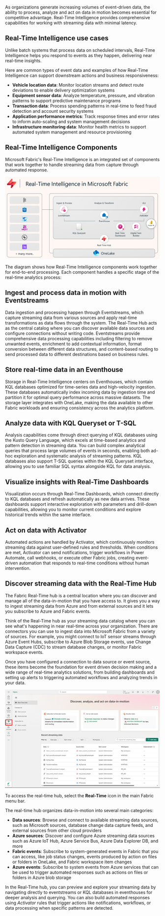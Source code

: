 As organizations generate increasing volumes of event-driven data, the ability to process, analyze and act on data in motion becomes essential for competitive advantage. Real-Time Intelligence provides comprehensive capabilities for working with streaming data with minimal latency.

## Real-Time Intelligence use cases

Unlike batch systems that process data on scheduled intervals, Real-Time Intelligence helps you respond to events as they happen, delivering near real-time insights.

Here are common types of event data and examples of how Real-Time Intelligence can support downstream actions and business responsiveness:  

- **Vehicle location data**: Monitor location streams and detect route deviations to enable delivery optimization systems
- **Equipment sensor data**: Analyze temperature, pressure, and vibration patterns to support predictive maintenance programs  
- **Transaction data**: Process spending patterns in real-time to feed fraud detection and account security systems
- **Application performance metrics**: Track response times and error rates to inform auto-scaling and system management decisions
- **Infrastructure monitoring data**: Monitor health metrics to support automated system management and resource provisioning

## Real-Time Intelligence Components

Microsoft Fabric's Real-Time Intelligence is an integrated set of components that work together to handle streaming data from capture through automated response.

![Diagram of Fabric Real-Time Intelligence capabilities.](../media/real-time-intelligence-core.png)

The diagram shows how Real-Time Intelligence components work together for end-to-end processing. Each component handles a specific stage of the real-time analytics process:

## Ingest and process data in motion with Eventstreams

Data ingestion and processing happen through Eventstreams, which capture streaming data from various sources and apply real-time transformations as data flows through the system. The Real-Time Hub acts as the central catalog where you can discover available data sources and configure connections without writing code. Eventstreams provide comprehensive data processing capabilities including filtering to remove unwanted events, enrichment to add contextual information, format conversion between different data structures, and content-based routing to send processed data to different destinations based on business rules.

## Store real-time data in an Eventhouse

Storage in Real-Time Intelligence centers on Eventhouses, which contain KQL databases optimized for time-series data and high-velocity ingestion. These databases automatically index incoming data by ingestion time and partition it for optimal query performance across massive datasets. The storage layer integrates with OneLake, making the data available to other Fabric workloads and ensuring consistency across the analytics platform.

## Analyze data with KQL Queryset or T-SQL

Analysis capabilities come through direct querying of KQL databases using the Kusto Query Language, which excels at time-based analytics and pattern detection in streaming data. You can build complex analytical queries that process large volumes of events in seconds, enabling both ad-hoc exploration and systematic analysis of streaming patterns. KQL databases also support T-SQL queries within the KQL Queryset interface, allowing you to use familiar SQL syntax alongside KQL for data analysis.

## Visualize insights with Real-Time Dashboards

Visualization occurs through Real-Time Dashboards, which connect directly to KQL databases and refresh automatically as new data arrives. These dashboards support interactive exploration with parameters and drill-down capabilities, allowing you to monitor current conditions and explore historical trends within the same interface.

## Act on data with Activator

Automated actions are handled by Activator, which continuously monitors streaming data against user-defined rules and thresholds. When conditions are met, Activator can send notifications, trigger workflows in Power Automate, call webhooks, or execute other Fabric jobs, creating event-driven automation that responds to real-time conditions without human intervention.

## Discover streaming data with the Real-Time Hub

The Fabric Real-Time hub is a central location where you can discover and manage all of the data-in-motion that you have access to. It gives you a way to ingest streaming data from Azure and from external sources and it lets you subscribe to Azure and Fabric events.

Think of the Real-Time hub as your streaming data catalog where you can see what's happening in near real-time across your organization. There are connectors you can use to ingest data into Microsoft Fabric from a variety of sources. For example, you might connect to IoT sensor streams through Azure Event Hubs, subscribe to Azure Blob Storage events, use Change Data Capture (CDC) to stream database changes, or monitor Fabric workspace events.

Once you have configured a connection to data source or event source, these items become the foundation for event driven decision making and a wide range of real-time analytics solutions, from building dashboards and setting up alerts to triggering automated workflows and analyzing trends in your data.

![Screenshot of Microsoft Fabric Real-Time hub.](../media/real-time-hub.png)

To access the real-time hub, select the **Real-Time** icon in the main Fabric menu bar.

The real-time hub organizes data-in-motion into several main categories:

- **Data sources**: Browse and connect to available streaming data sources, such as Microsoft sources, database change data capture feeds, and external sources from other cloud providers
- **Azure sources**: Discover and configure Azure streaming data sources such as Azure IoT Hub, Azure Service Bus, Azure Data Explorer DB, and more
- **Fabric events**: Subscribe to system-generated events in Fabric that you can access, like job status changes, events produced by action on files or folders in OneLake, and Fabric workspace item changes
- **Azure events**: Subscribe to system events from Azure services that can be used to trigger automated responses such as actions on files or folders in Azure blob storage

In the Real-Time hub, you can preview and explore your streaming data by navigating directly to eventstreams or KQL databases in eventhouses for deeper analysis and querying. You can also build automated responses using *Activator* rules that trigger actions like notifications, workflows, or data processing when specific patterns are detected.